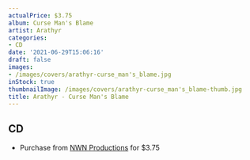 ```yaml
---
actualPrice: $3.75
album: Curse Man's Blame
artist: Arathyr
categories:
- CD
date: '2021-06-29T15:06:16'
draft: false
images:
- /images/covers/arathyr-curse_man's_blame.jpg
inStock: true
thumbnailImage: /images/covers/arathyr-curse_man's_blame-thumb.jpg
title: Arathyr - Curse Man's Blame
---
```


## CD
* Purchase from [NWN Productions](http://shop.nwnprod.com/index.php?route=product/product&path=93&product_id=458&sort=pd.name&order=ASC) for $3.75
